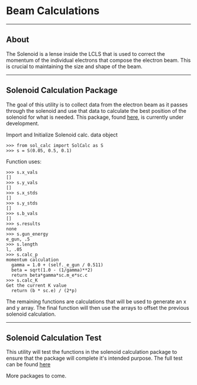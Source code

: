 # Beam Calculations

--------
## About
The Solenoid is a lense inside the LCLS that is used to correct the 
momentum of the individual electrons that compose the electron beam. 
This is crucial to maintaining the size and shape of the beam. 

-------------------------------
## Solenoid Calculation Package
The goal of this utility is to collect data from the electron beam 
as it passes through the solenoid and use that data to calculate the 
best position of the solenoid for what is needed. This package, 
found [here](https://github.com/slaclab/lcls-tools/tree/python3devel/lcls_tools/beam_calcs/sol_calc), 
is currently under development. 


Import and Initialize Solenoid calc. data object 
```
>>> from sol_calc import SolCalc as S
>>> s = S(0.05, 0.5, 0.1)
```

Function uses: 
```
>>> s.x_vals
[]
>>> s.y_vals
[]
>>> s.x_stds
[]
>>> s.y_stds
[]
>>> s.b_vals
[]
>>> s.results
none
>>> s.gun_energy
e_gun, .5
>>> s.length
l, .05
>>> s.calc_p
momentum calculation
  gamma = 1.0 + (self._e_gun / 0.511)
  beta = sqrt(1.0 - (1/gamma)**2)
  return beta*gamma*sc.m_e*sc.c
>>> s.calc_K
Get the current K value
  return (b * sc.e) / (2*p)

```
The remaining functions are calculations that will be used to generate an x and y array.
The final function will then use the arrays to offset the previous solenoid calculation. 



----------------------------
## Solenoid Calculation Test
This utility will test the functions in the solenoid calculation package 
to ensure that the package will complete it's intended purpose. The full test can be found [here](https://github.com/slaclab/lcls-tools/blob/master/lcls_tools/beam_calcs/sol_calc/sol_calc_test.py)


More packages to come.